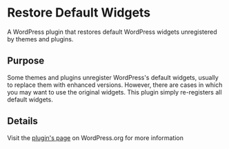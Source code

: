 Restore Default Widgets
======================

A WordPress plugin that restores default WordPress widgets unregistered by themes and plugins.

Purpose
-------

Some themes and plugins unregister WordPress's default widgets, usually to replace them with enhanced versions. However, there are cases in which you may want to use the original widgets. This plugin simply re-registers all default widgets.

Details
-------

Visit the [plugin's page](http://wordpress.org/plugins/restore-default-widgets) on WordPress.org for more information